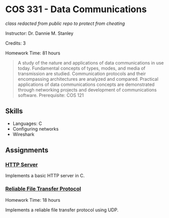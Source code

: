 # COS 331 - Data Communications

*class redacted from public repo to protect from cheating*

Instructor: Dr. Dannie M. Stanley 

Credits: 3

Homework Time: 81 hours

> A study of the nature and applications of data communications in use today. Fundamental concepts of types, modes, and media of transmission are studied. Communication protocols and their encompassing architectures are analyzed and compared. Practical applications of data communications concepts are demonstrated through networking projects and development of communications software. Prerequisite: COS 121

## Skills

- Languages: C
- Configuring networks
- Wireshark

## Assignments

### [HTTP Server](./project/http/)

Implements a basic HTTP server in C.

### [Reliable File Transfer Protocol](./project/rft/)

Homework Time: 18 hours

Implements a reliable file transfer protocol using UDP.